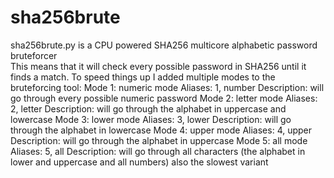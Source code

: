 # sha256brute


sha256brute.py is a CPU powered SHA256 multicore alphabetic password bruteforcer<br>
This means that it will check every possible password in SHA256 until it finds a match.
To speed things up I added multiple modes to the bruteforcing tool:
Mode 1: numeric mode
  Aliases: 1, number
  Description: will go through every possible numeric password
Mode 2: letter mode 
  Aliases: 2, letter
  Description: will go through the alphabet in uppercase and lowercase
Mode 3: lower mode 
  Aliases: 3, lower
  Description: will go through the alphabet in lowercase
Mode 4: upper mode 
  Aliases: 4, upper
  Description: will go through the alphabet in uppercase
Mode 5: all mode 
  Aliases: 5, all
  Description: will go through all characters (the alphabet in lower and uppercase and all numbers) also the slowest variant

